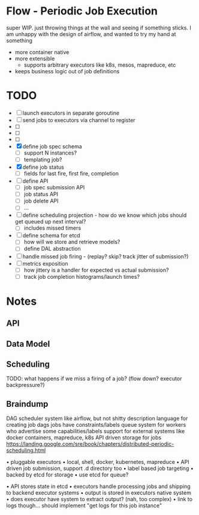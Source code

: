 # Flow - Periodic Job Execution

super WIP. just throwing things at the wall and seeing if something sticks. I am unhappy
with the design of airflow, and wanted to try my hand at something

* more container native
* more extensible
  * supports arbitrary executors like k8s, mesos, mapreduce, etc
* keeps business logic out of job definitions

# TODO

- [ ] launch executors in separate goroutine
- [ ] send jobs to executors via channel to register
- [ ] 
- [ ] 
- [ ] 
- [x] define job spec schema
  - [ ] support N instances?
  - [ ] templating job?
- [x] define job status
  - [ ] fields for last fire, first fire, completion
- [ ] define API
  - [ ] job spec submission API
  - [ ] job status API
  - [ ] job delete API
  - [ ] ...
- [ ] define scheduling projection - how do we know which jobs should get queued up next interval?
  - [ ] includes missed timers
- [ ] define schema for etcd
  - [ ] how will we store and retrieve models?
  - [ ] define DAL abstraction
- [ ] handle missed job firing - (replay? skip? track jitter of submission?)
- [ ] metrics exposition
  - [ ] how jittery is a handler for expected vs actual submission?
  - [ ] track job completion histograms/launch times?

# Notes

## API

## Data Model

## Scheduling

TODO: what happens if we miss a firing of a job? (flow down? executor backpressure?)

## Braindump

DAG scheduler system
like airflow, but not shitty
description language for creating job dags
jobs have constraints/labels
queue system for workers who advertise some capabilities/labels
support for external systems like docker containers, mapreduce, k8s
API driven storage for jobs
https://landing.google.com/sre/book/chapters/distributed-periodic-scheduling.html

• pluggable executors
    • local, shell, docker, kubernetes, mapreduce
• API driven job submission, support .d directory too
• label based job targeting
• backed by etcd for storage
• use etcd for queue?

• API stores state in etcd
• executors handle processing jobs and shipping to backend executor systems
• output is stored in executors native system
    • does executor have system to extract output? (nah, too complex)
    • link to logs though... should implement "get logs for this job instance"
